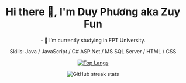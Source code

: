<h1 align="center"> Hi there 👋, I'm Duy Phương aka Zuy Fun</h1>

<div align="center">

<p>- 🔭 I’m currently studying in FPT University. </p>
<p>Skills: Java / JavaScript / C# ASP.Net /  MS SQL Server / HTML / CSS</p>
<div>
  
[![Top Langs](https://github-readme-stats.vercel.app/api/top-langs/?username=zuyfun)](https://github.com/anuraghazra/github-readme-stats)

</div>
<div>
  
![GitHub streak stats](https://github-readme-streak-stats.herokuapp.com/?user=zuyfun)

</div>
</div>
